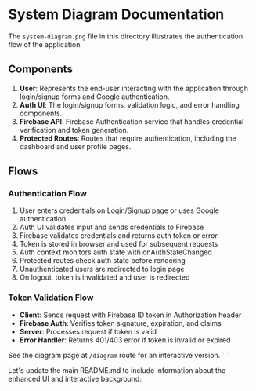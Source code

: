 # System Diagram Documentation

The `system-diagram.png` file in this directory illustrates the authentication flow of the application.

## Components

1. **User**: Represents the end-user interacting with the application through login/signup forms and Google authentication.
2. **Auth UI**: The login/signup forms, validation logic, and error handling components.
3. **Firebase API**: Firebase Authentication service that handles credential verification and token generation.
4. **Protected Routes**: Routes that require authentication, including the dashboard and user profile pages.

## Flows

### Authentication Flow
1. User enters credentials on Login/Signup page or uses Google authentication
2. Auth UI validates input and sends credentials to Firebase
3. Firebase validates credentials and returns auth token or error
4. Token is stored in browser and used for subsequent requests
5. Auth context monitors auth state with onAuthStateChanged
6. Protected routes check auth state before rendering
7. Unauthenticated users are redirected to login page
8. On logout, token is invalidated and user is redirected

### Token Validation Flow
- **Client**: Sends request with Firebase ID token in Authorization header
- **Firebase Auth**: Verifies token signature, expiration, and claims
- **Server**: Processes request if token is valid
- **Error Handler**: Returns 401/403 error if token is invalid or expired

See the diagram page at `/diagram` route for an interactive version.
\`\`\`

Let's update the main README.md to include information about the enhanced UI and interactive background:
